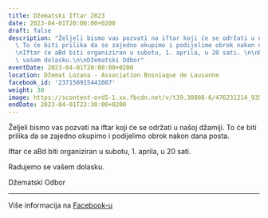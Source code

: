 ```yaml
---
title: Džematski Iftar 2023
date: 2023-04-01T20:00:00+0200
draft: false
description: "Željeli bismo vas pozvati na iftar koji će se održati u našoj džamiji.\
  \ To će biti prilika da se zajedno okupimo i podijelimo obrok nakon dana posta.\n\
  \nIftar će aBd biti organiziran u subotu, 1. aprila, u 20 sati. \n\nRadujemo se\
  \ vašem dolasku.\n\nDžematski Odbor"
eventDate: 2023-04-01T20:00:00+0200
location: Džemat Lozana - Association Bosniaque de Lausanne
facebook_id: '237150915441087'
weight: 30
image: https://scontent-ord5-1.xx.fbcdn.net/v/t39.30808-6/476231214_935500385377228_3500090740640109385_n.jpg?_nc_cat=101&ccb=1-7&_nc_sid=9e60e4&_nc_ohc=x9ZH3WgUxd0Q7kNvwGD2Ejp&_nc_oc=Adm2ZNZgKBgFt_qnhGsDDT-lc5aYUlfO4mz5jNw_qt9DR3m4o_gvkIkWo6rbv9oZWLk&_nc_zt=23&_nc_ht=scontent-ord5-1.xx&edm=ABTKTjYEAAAA&_nc_gid=lMR1ru2mYyQFy06LeYxdaA&oh=00_AfV91GNWnuep5eTjX2FA6LFgvWWS9A35YV_kbCQYxmd3dw&oe=68B6F4DA
endDate: 2023-04-01T23:30:00+0200
---
```


Željeli bismo vas pozvati na iftar koji će se održati u našoj džamiji. To će biti prilika da se zajedno okupimo i podijelimo obrok nakon dana posta.

Iftar će aBd biti organiziran u subotu, 1. aprila, u 20 sati. 

Radujemo se vašem dolasku.

Džematski Odbor

---

Više informacija na [Facebook-u](https://facebook.com/events/237150915441087)